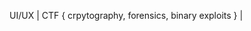 UI/UX | CTF { crpytography, forensics, binary exploits } | 
<!---
KRose2108/KRose2108 is a ✨ special ✨ repository because its `README.md` (this file) appears on your GitHub profile.
You can click the Preview link to take a look at your changes.
--->
